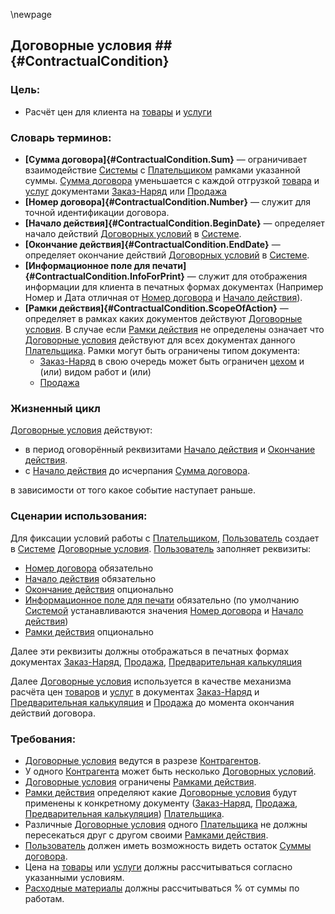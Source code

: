 \newpage

## Договорные условия ## {#СontractualСondition}

### Цель:
*	Расчёт цен для клиента на [товары](#Product) и [услуги](#Work)

### Словарь терминов:
*	**[Сумма договора]{#СontractualСondition.Sum}** — ограничивает взаимодействие [Системы](#System) с [Плательщиком](#Payer) рамками указанной суммы. [Сумма договора](#СontractualСondition.Sum) уменьшается с каждой отгрузкой [товара](#Product) и [услуг](#Work) документами [Заказ-Наряд](#WorkOrder) или [Продажа](#Sale) 
*	**[Номер договора]{#СontractualСondition.Number}** — служит для точной идентификации договора. 
*	**[Начало действия]{#СontractualСondition.BeginDate}** — определяет начало действий [Договорных условий](#СontractualСondition) в [Системе](#System).
*	**[Окончание действия]{#СontractualСondition.EndDate}** — определяет окончание действий [Договорных условий](#СontractualСondition) в [Системе](#System).
*	**[Информационное поле для печати]{#СontractualСondition.InfoForPrint}** — служит для отображения информации для клиента в печатных формах документах (Например Номер и Дата отличная от [Номер договора](#СontractualСondition.Number) и [Начало действия](#СontractualСondition.BeginDate)).
*	**[Рамки действия]{#СontractualСondition.ScopeOfAction}** — определяет в рамках каких документов действуют [Договорные условия](#СontractualСondition). В случае если [Рамки действия](#СontractualСondition.ScopeOfAction) не определены означает что [Договорные условия](#СontractualСondition) действуют для всех документах данного [Плательщика](#Payer). Рамки могут быть ограничены типом документа:
	*	[Заказ-Наряд](#WorkOrder) в свою очередь может быть ограничен [цехом](#Shop) и (или) видом работ и (или) 
	*	[Продажа](#Sale)

### Жизненный цикл
[Договорные условия](#СontractualСondition) действуют:

*	в период оговорённый реквизитами [Начало действия](#СontractualСondition.BeginDate) и [Окончание действия](#СontractualСondition.EndDate).
*	с [Начало действия](#СontractualСondition.BeginDate) до исчерпания [Сумма договора](#СontractualСondition.Sum).

в зависимости от того какое событие наступает раньше.	

### Сценарии использования:
Для фиксации условий работы c [Плательщиком](#Payer), [Пользователь](#User) создает в [Системе](#System) [Договорные условия](#СontractualСondition). 
[Пользователь](#User) заполняет реквизиты:

*	[Номер договора](#СontractualСondition.Number) обязательно
*	[Начало действия](#СontractualСondition.BeginDate) обязательно
*	[Окончание действия](#СontractualСondition.EndDate) опционально
*	[Информационное поле для печати](#СontractualСondition.InfoForPrint) обязательно (по умолчанию [Системой](#System) устанавливаются значения [Номер договора](#СontractualСondition.Number) и [Начало действия](#СontractualСondition.BeginDate))
*	[Рамки действия](#СontractualСondition.ScopeOfAction) опционально

Далее эти реквизиты должны отображаться в печатных формах документах [Заказ-Наряд](#WorkOrder), [Продажа](#Sale), [Предварительная калькуляция](#PreCalc)

 	

Далее [Договорные условия](#СontractualСondition) используется в качестве механизма расчёта цен [товаров](#Product) и [услуг](#Work) в документах [Заказ-Наряд](#WorkOrder) и [Предварительная калькуляция](#PreCalc) и [Продажа](#Sale) до момента окончания действий договора.

### Требования:	

*	[Договорные условия](#СontractualСondition) ведутся в разрезе [Контрагентов](#Contractor).
*	У одного [Контрагента](#Contractor) может быть несколько [Договорных условий](#СontractualСondition).
*	[Договорные условия](#СontractualСondition) ограничены [Рамками действия](#СontractualСondition.ScopeOfAction).
*	[Рамки действия](#СontractualСondition.ScopeOfAction) определяют какие [Договорные условия](#СontractualСondition) будут применены к конкретному документу ([Заказ-Наряд](#WorkOrder), [Продажа](#Sale), [Предварительная калькуляция](#PreCalc)) [Плательщика](#Payer).
*	Различные [Договорные условия](#СontractualСondition) одного [Плательщика](#Payer) не должны пересекаться друг с другом своими [Рамками действия](#СontractualСondition.ScopeOfAction).
*	[Пользователь](#User) должен иметь возможность видеть остаток [Суммы договора](#СontractualСondition.Sum).
*	Цена на [товары](#Product) или [услуги](#Work) должны рассчитываться согласно указанными условиям.
*	[Расходные материалы](#Consumables) должны рассчитываться % от суммы по работам. 
   
